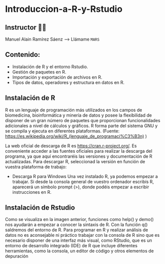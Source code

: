 # Introduccion-a-R-y-Rstudio

## Instructor 👨‍🏫  
Manuel Alain Ramírez Sáenz --> Llámame `MARS`

## Contenido:

* Instalación de R y el entorno Rstudio.
* Gestión de paquetes en R.
* Importación y exportación de archivos en R.
* Tipos de datos, operadores y estructura en datos en R.

## Instalación de R

R es un lenguaje de programación más utilizados en los campos de biomedicina, bioinformática y minería de datos y posee la flexibilidad de disponer de un gran número de paquetes que proporcionan funcionalidades adicionales a nivel de cálculos y gráficos. R forma parte del sistema GNU y se compila y ejecuta en diferentes plataformas. (Fuente: https://es.wikipedia.org/wiki/R_(lenguaje_de_programaci%C3%B3n) )

La web oficial de descarga de R es https://cran.r-project.org/. Es conveniente acceder a las fuentes oficiales para realizar la descarga del programa, ya que aquí encontraréis las versiones y documentación de R actualizadas.
Para descargar R, seleccionad la versión en función de vuestra plataforma de trabajo:
-	Descarga R para Windows
Una vez instalado R, ya podemos empezar a trabajar. Si desde la consola general de vuestro ordenador escribís R, aparecerá un símbolo prompt (>), donde podéis empezar a escribir instrucciones en R.

## Instalación de Rstudio

Como se visualiza en la imagen anterior, funciones como help() y demo() nos ayudarán a empezar a conocer la sintaxis de R. Con la función q() saldremos del entorno de R. Para programar en R y realizar análisis de datos no es aconsejable ni práctico trabajar con la consola de R sino que es necesario disponer de una interfaz más visual, como RStudio, que es un entorno de desarrollo integrado (IDE) de R que incluye diferentes herramientas, como la consola, un editor de código y otros elementos de depuración
